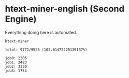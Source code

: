 # htext-miner-english (Second Engine)

Everything doing here is automated.

```
htext-miner

total: 9772/9523 (102.61472225139137%)

job0: 2205
job1: 2483
job2: 3330
job3: 1754
```